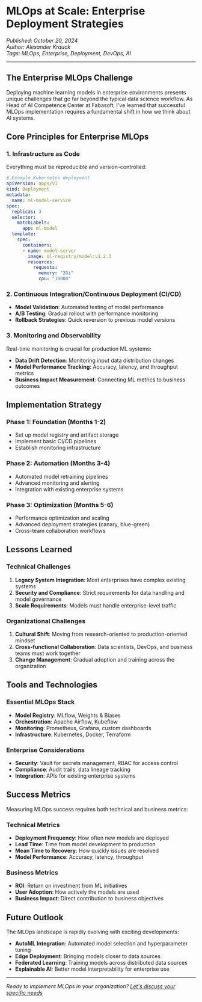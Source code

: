 # MLOps at Scale: Enterprise Deployment Strategies

*Published: October 20, 2024*  
*Author: Alexander Krauck*  
*Tags: MLOps, Enterprise, Deployment, DevOps, AI*

---

## The Enterprise MLOps Challenge

Deploying machine learning models in enterprise environments presents unique challenges that go far beyond the typical data science workflow. As Head of AI Competence Center at Fabasoft, I've learned that successful MLOps implementation requires a fundamental shift in how we think about AI systems.

## Core Principles for Enterprise MLOps

### 1. Infrastructure as Code
Everything must be reproducible and version-controlled:
```yaml
# Example Kubernetes deployment
apiVersion: apps/v1
kind: Deployment
metadata:
  name: ml-model-service
spec:
  replicas: 3
  selector:
    matchLabels:
      app: ml-model
  template:
    spec:
      containers:
      - name: model-server
        image: ml-registry/model:v1.2.3
        resources:
          requests:
            memory: "2Gi"
            cpu: "1000m"
```

### 2. Continuous Integration/Continuous Deployment (CI/CD)
- **Model Validation**: Automated testing of model performance
- **A/B Testing**: Gradual rollout with performance monitoring
- **Rollback Strategies**: Quick reversion to previous model versions

### 3. Monitoring and Observability
Real-time monitoring is crucial for production ML systems:
- **Data Drift Detection**: Monitoring input data distribution changes
- **Model Performance Tracking**: Accuracy, latency, and throughput metrics
- **Business Impact Measurement**: Connecting ML metrics to business outcomes

## Implementation Strategy

### Phase 1: Foundation (Months 1-2)
- Set up model registry and artifact storage
- Implement basic CI/CD pipelines
- Establish monitoring infrastructure

### Phase 2: Automation (Months 3-4)
- Automated model retraining pipelines
- Advanced monitoring and alerting
- Integration with existing enterprise systems

### Phase 3: Optimization (Months 5-6)
- Performance optimization and scaling
- Advanced deployment strategies (canary, blue-green)
- Cross-team collaboration workflows

## Lessons Learned

### Technical Challenges
1. **Legacy System Integration**: Most enterprises have complex existing systems
2. **Security and Compliance**: Strict requirements for data handling and model governance
3. **Scale Requirements**: Models must handle enterprise-level traffic

### Organizational Challenges
1. **Cultural Shift**: Moving from research-oriented to production-oriented mindset
2. **Cross-functional Collaboration**: Data scientists, DevOps, and business teams must work together
3. **Change Management**: Gradual adoption and training across the organization

## Tools and Technologies

### Essential MLOps Stack
- **Model Registry**: MLflow, Weights & Biases
- **Orchestration**: Apache Airflow, Kubeflow
- **Monitoring**: Prometheus, Grafana, custom dashboards
- **Infrastructure**: Kubernetes, Docker, Terraform

### Enterprise Considerations
- **Security**: Vault for secrets management, RBAC for access control
- **Compliance**: Audit trails, data lineage tracking
- **Integration**: APIs for existing enterprise systems

## Success Metrics

Measuring MLOps success requires both technical and business metrics:

### Technical Metrics
- **Deployment Frequency**: How often new models are deployed
- **Lead Time**: Time from model development to production
- **Mean Time to Recovery**: How quickly issues are resolved
- **Model Performance**: Accuracy, latency, throughput

### Business Metrics
- **ROI**: Return on investment from ML initiatives
- **User Adoption**: How actively the models are used
- **Business Impact**: Direct contribution to business objectives

## Future Outlook

The MLOps landscape is rapidly evolving with exciting developments:
- **AutoML Integration**: Automated model selection and hyperparameter tuning
- **Edge Deployment**: Bringing models closer to data sources
- **Federated Learning**: Training models across distributed data sources
- **Explainable AI**: Better model interpretability for enterprise use

---

*Ready to implement MLOps in your organization? [Let's discuss your specific needs](mailto:alexander.krauck@googlemail.com)* 